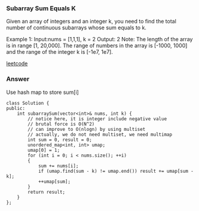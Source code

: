 ### Subarray Sum Equals K
Given an array of integers and an integer k, you need to find the total number of continuous subarrays whose sum equals to k.

Example 1:
Input:nums = [1,1,1], k = 2
Output: 2
Note:
The length of the array is in range [1, 20,000].
The range of numbers in the array is [-1000, 1000] and the range of the integer k is [-1e7, 1e7].

[leetcode](https://leetcode.com/problems/subarray-sum-equals-k/description/)

### Answer

Use hash map to store sum[i]

	class Solution {
	public:
	    int subarraySum(vector<int>& nums, int k) {
	        // notice here, it is integer include negative value
	        // brutal force is O(N^2)
	        // can improve to O(nlogn) by using multiset
	        // actually, we do not need multiset, we need multimap
	        int sum = 0, result = 0;
	        unordered_map<int, int> umap;
	        umap[0] = 1;
	        for (int i = 0; i < nums.size(); ++i)
	        {
	            sum += nums[i];
	            if (umap.find(sum - k) != umap.end()) result += umap[sum - k];   
	            ++umap[sum];
	        }
	        return result;
	    }
	};
